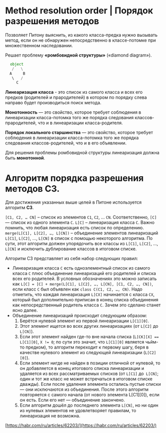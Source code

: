 # Method resolution order | Порядок разрешения методов

Позволяет Питону выяснить, из какого класса-предка нужно вызывать метод,
если он не обнаружен непосредственно в классе-потомке при множественном наследовании.

Решает проблему **«ромбовидной структуры»** («diamond diagram»).

```python
⠀ object
   /   \
  A     B
   \   /
     C
```

**Линеаризация класса** - это список из самого класса и всех его предков (родителей и прародителей)
в котором по порядку слева направо будет производиться поиск метода.

**Монотонность** — это свойство, которое требует соблюдения в линеаризации класса-потомка
того же порядка следования классов-прародителей, что и в линеаризации класса-родителя.

**Порядок локального старшинства** — это свойство, которое требует соблюдения в линеаризации класса-потомка
того же порядка следования классов-родителей, что и в его объявлении.

Для решения проблемы ромбовидной структуры линеаризация должна быть **монотонной**.


# Алгоритм порядка разрешения методов C3.

Для достижения указанных выше целей в Питоне используется алгоритм **C3**.

`[C1, C2, … CN]` – список из элементов `C1`, `C2`, … `CN`. Соответственно, `[С]` — список из одного элемента `C`.
`L[C]` – линеаризация класса `C`. Важно помнить, что любая линеаризация есть список по определению.
`merge(L[C1], L[C2], …, L[CN])` – объединение элементов линеаризаций `L[C1]`, `L[C2]`, …, `L[CN]` в список с помощью некоторого алгоритма.
По сути, этот алгоритм должен упорядочить все классы из `L[C1]`, `L[C2]`, …, `L[CN]` и исключить дублирование классов в итоговом списке.


Алгоритм C3 представляет из себя набор следующих правил:

- Линеаризация класса `C` есть одноэлементный список из самого класса `C` плюс объединение линеаризаций его родителей и списка всех его родителей.
  В условных обозначениях это можно записать как `L[C] = [C] + merge(L[C1], L[C2], …, L[CN], [C1, C2, …, CN])`,
  если класс `C` был объявлен как `class C(C1, C2, …, CN)`.
  Надо отметить, что каждая линеаризация `L[CX]` начинается с класса `CX`,
  который был дополнительно приписан в конец списка объединения как непосредственный родитель класса `C`.
  Зачем это сделано станет ясно далее.
- Объединение линеаризаций происходит следующим образом:
    1. Берётся нулевой элемент из первой линеаризации `L[C1][0]`.
    2. Этот элемент ищется во всех других линеаризациях (от `L[C2]` до `L[CN]`).
    3. Если этот элемент найден где-то вне начала списка
       (`L[CK][X] == L[C1][0]`, `X != 0`; по сути это значит, что `L[C1][0]` является чьйм-то предком),
       то алгоритм переходит к первому шагу, беря в качестве нулевого элемент из следующей линеаризации (`L[C2][0]`).
    4. Если элемент нигде не найден в позиции отличной от нулевой, то он добавляется в конец итогового списка линеаризации
       и удаляется из всех рассматриваемых списков (от `L[C1]` до` L[CN]`; один и тот же класс не может встречаться в итоговом списке дважды).
       Если после удаления элемента остались пустые списки — они исключаются из объединения.
       После этого алгоритм повторяется с самого начала (от нового элемента L[C1][0]), если он есть.
       Если его нет — объединение закончено.
    5. Если алгоритм дошёл до последнего элемента `L[CN]`,
       но ни один из нулевых элементов не удовлетворяет правилам, то линеаризация не возможна.

[https://habr.com/ru/articles/62203/](https://habr.com/ru/articles/62203/)
